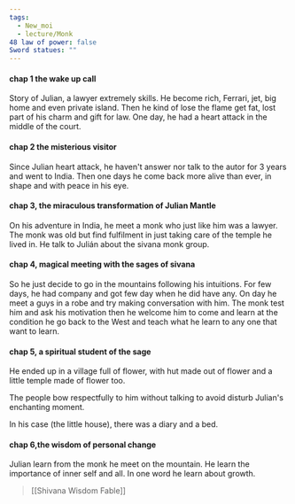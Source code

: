 ```yaml
---
tags:
  - New_moi
  - lecture/Monk
48 law of power: false
Sword statues: ""
---
```


#### chap 1 the wake up call 
Story of Julian, a lawyer extremely skills. 
He become rich, Ferrari, jet, big home and even private island. Then he kind of lose the flame get fat, lost part of his charm and gift for law. 
One day, he had a heart attack in the middle of the court. 


#### chap 2 the misterious visitor 
Since Julian heart attack, he haven't answer nor talk to the autor for 3 years and went to India. 
Then one days he come back more alive than ever, in shape and with peace in his eye. 

#### chap 3, the miraculous transformation of Julian Mantle 
On his adventure in India, he meet a monk who just like him was a lawyer. 
The monk was old but find fulfilment in just taking care of the temple he lived in. 
He talk to Julián about the sivana monk group. 

#### chap 4, magical meeting with the sages of sivana

So he just decide to go in the mountains following his intuitions. For few days, he had company and got few day when he did have any. 
On day he meet a guys in a robe and try making conversation with him. 
The monk test him and ask his motivation then he welcome him to come and learn at the condition he go back to the West and teach what he learn to any one that want to learn. 

#### chap 5, a spiritual student of the sage 

He ended up in a village full of flower, with hut made out of flower and a little temple made of flower too. 

The people bow respectfully to him without talking to avoid disturb Julian's enchanting moment. 

In his case (the little house), there was a diary and a bed. 

#### chap 6,the wisdom of personal change 
Julian learn from the monk he meet on the mountain. 
He learn the importance of inner self and all. In one word he learn about growth. 

> [[Shivana Wisdom Fable]]